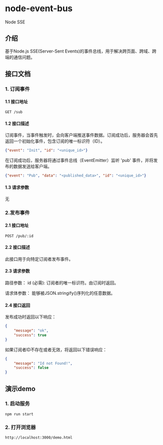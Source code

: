 # node-event-bus
Node SSE

## 介绍
基于Node.js SSE(Server-Sent Events)的事件总线，用于解决跨页面、跨域、跨端的通信问题。

## 接口文档

### 1. 订阅事件

#### 1.1 接口地址
```
GET /sub
```

#### 1.2 接口描述

订阅事件，当事件触发时，会向客户端推送事件数据。订阅成功后，服务器会首先返回一个初始化事件，包含订阅的唯一标识符（ID）。

```json
{"event": "Init", "id": "<unique_id>"}
```

在订阅成功后，服务器将通过事件总线（EventEmitter）监听 'pub' 事件，并将发布的数据发送给客户端。

```json
{"event": "Pub", "data": "<published_data>", "id": "<unique_id>"}
```

#### 1.3 请求参数
无

### 2.发布事件

#### 2.1 接口地址
```
POST /pub/:id
```

#### 2.2 接口描述
此接口用于向特定订阅者发布事件。

#### 2.3 请求参数

路径参数：
id (必需): 订阅者的唯一标识符。由订阅时返回。

请求体参数：
能够被JSON.stringify()序列化的任意数据。

#### 2.4 接口返回
发布成功时返回以下响应：
```json
{
    "message": "ok",
    "success": true
}

```
如果订阅者ID不存在或者无效，将返回以下错误响应：

```json
{
    "message": "Id not Found!",
    "success": false
}
```

## 演示demo

### 1. 启动服务
```
npm run start
```

### 2. 打开浏览器
```
http://localhost:3000/demo.html
```